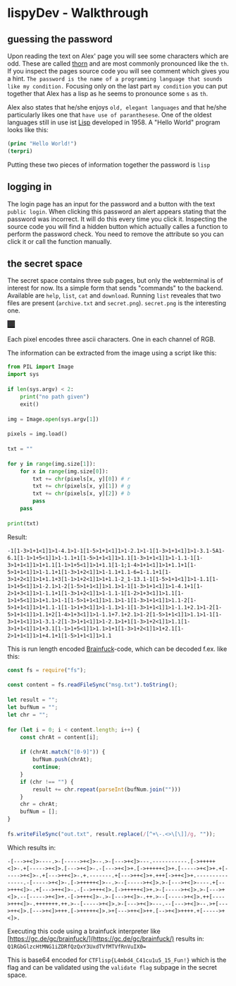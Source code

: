 # lispyDev - Walkthrough

## guessing the password

Upon reading the text on Alex' page you will see some characters which are odd. These are called [thorn](https://de.wikipedia.org/wiki/%C3%9E) and are most commonly pronounced like the `th`. If you inspect the pages source code you will see comment which gives you a hint. `The password is the name of a programming language that sounds like my condition.` Focusing only on the last part `my condition` you can put together that Alex has a lisp as he seems to pronounce some `s` as `th`.

Alex also states that he/she enjoys `old, elegant languages` and that he/she particularly likes one that `have use of paranthesese`. One of the oldest languages still in use ist [Lisp](https://de.wikipedia.org/wiki/Lisp) developed in 1958. A "Hello World" program looks like this:

```lisp
(princ "Hello World!")
(terpri)
```

Putting these two pieces of information together the password is `lisp`

## logging in
The login page has an input for the password and a button with the text `public login`. When clicking this password an alert appears stating that the password was incorrect. It will do this every time you click it. Inspecting the source code you will find a hidden button which actually calles a function to perform the password check. You need to remove the attribute so you can click it or call the function manually.

## the secret space

The secret space contains three sub pages, but only the webterminal is of interest for now. Its a simple form that sends "commands" to the backend. Available are `help`, `list`, `cat` and `download`. Running `list` reveales that two files are present (`archive.txt` and `secret.png`). `secret.png` is the interesting one.

![alt text](src/ctf/resource/public/secret_space/egarots/secret.png)

Each pixel encodes three ascii characters. One in each channel of RGB.

The information can be extracted from the image using a script like this:

```python
from PIL import Image
import sys

if len(sys.argv) < 2:
    print("no path given")
    exit()

img = Image.open(sys.argv[1])

pixels = img.load()

txt = ""

for y in range(img.size[1]):
    for x in range(img.size[0]):
        txt += chr(pixels[x, y][0]) # r
        txt += chr(pixels[x, y][1]) # g
        txt += chr(pixels[x, y][2]) # b
        pass
    pass

print(txt)
```

Result:
```
-1[1-3>1+1<1]1>1-4.1>1-1[1-5>1+1<1]1>1-2.1>1-1[1-3>1+1<1]1>1-3.1-5A1-6.1[1-1>1+5<1]1>1-1.1+1[1-5>1+1<1]1>1.1[1-3>1+1<1]1>1-1.1-1[1-3>1+1<1]1>1+1.1[1-1>1+5<1]1>1+1.1[1-1;1-4>1+1<1]1>1+1.1+1[1-5>1+1<1]1>1-1.1+1[1-3>1+2<1]1>1-1.1+1.1-6=1-1.1+1[1-3>1+2<1]1>1+1.1+3[1-1>1+2<1]1>1+1.1-2_1-13.1-1[1-5>1+1<1]1>1-1.1[1-1>1+5<1]1>1-2.1>1-2[1-5>1+1<1]1>1.1>1-1[1-3>1+1<1]1>1-4.1+1[1-2>1+3<1]1>1-1.1+1[1-3>1+2<1]1>1-1.1-1[1-2>1+3<1]1>1.1[1-1>1+5<1]1>1+1.1>1-1[1-5>1+1<1]1>1.1>1-1[1-3>1+1<1]1>1.1-2[1-5>1+1<1]1>1+1.1-1[1-1>1+3<1]1>1-1.1>1-1[1-3>1+1<1]1>1-1.1+2.1>1-2[1-5>1+1<1]1>1.1+2[1-4>1+3<1]1>1-1.1+7.1+2.1>1-2[1-5>1+1<1]1>1.1>1-1[1-3>1+1<1]1>1-3.1-2[1-3>1+1<1]1>1-2.1>1+1[1-3>1+2<1]1>1.1[1-3>1+1<1]1>1+3.1[1-1>1+5<1]1>1.1>1+1[1-3>1+2<1]1>1+2.1[1-2>1+1<1]1>1+4.1+1[1-5>1+1<1]1>1.1
```

This is run length encoded [Brainfuck](https://de.wikipedia.org/wiki/Brainfuck)-code, which can be decoded f.ex. like this:

```js
const fs = require("fs");

const content = fs.readFileSync("msg.txt").toString();

let result = "";
let bufNum = "";
let chr = "";

for (let i = 0; i < content.length; i++) {
    const chrAt = content[i];

    if (chrAt.match("[0-9]")) {
        bufNum.push(chrAt);
        continue;
    }
    if (chr !== "") {
        result += chr.repeat(parseInt(bufNum.join("")))
    }
    chr = chrAt;
    bufNum = [];
}

fs.writeFileSync("out.txt", result.replace(/[^+\-.<>\[\]]/g, ""));
```

Which results in:
```brainfuck
-[--->+<]>----.>-[----->+<]>--.>-[--->+<]>---.-----------.[->+++++<]>-.+[----->+<]>.[--->+<]>-.-[--->+<]>+.[->+++++<]>+.[----->+<]>+.+[----->+<]>-.+[--->++<]>-.+.-------.+[--->++<]>+.+++[->++<]>+.---------------.-[----->+<]>-.[->+++++<]>--.>--[----->+<]>.>-[--->+<]>----.+[-->+++<]>-.+[--->++<]>-.-[-->+++<]>.[->+++++<]>+.>-[----->+<]>.>-[--->+<]>.--[----->+<]>+.-[->+++<]>-.>-[--->+<]>-.++.>--[----->+<]>.++[---->+++<]>-.+++++++.++.>--[----->+<]>.>-[--->+<]>---.--[--->+<]>--.>+[--->++<]>.[--->+<]>+++.[->+++++<]>.>+[--->++<]>++.[-->+<]>++++.+[----->+<]>.
```

Executing this code using a brainfuck interpreter like [https://gc.de/gc/brainfuck/](https://gc.de/gc/brainfuck/) results in: `Q1RGbGlzcHtMNG1iZDRfQzQxY3UxdTVfMTVfRnVuIX0=`

This is base64 encoded for `CTFlisp{L4mbd4_C41cu1u5_15_Fun!}` which is the flag and can be validated using the `validate flag` subpage in the secret space.

